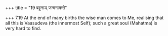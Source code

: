+++
title = "19 बहूनाञ् जन्मनामन्ते"

+++
7.19 At the end of many births the wise man comes to Me, realising that
all this is Vaasudeva (the innermost Self); such a great soul (Mahatma)
is very hard to find.
